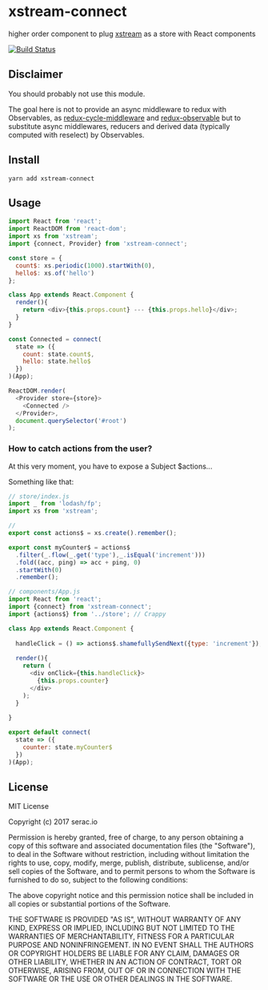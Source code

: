 # xstream-connect

higher order component to plug [xstream](https://github.com/staltz/xstream) as a store with React components

[![Build Status](https://travis-ci.org/seracio/xstream-connect.svg?branch=master)](https://travis-ci.org/seracio/xstream-connect)

## Disclaimer

You should probably not use this module.

The goal here is not to provide an async middleware to redux with Observables, as [redux-cycle-middleware](https://github.com/cyclejs-community/redux-cycle-middleware) 
and [redux-observable](https://github.com/redux-observable/redux-observable) 
but to substitute async middlewares, reducers and derived data (typically computed with reselect) by Observables.    

## Install

```
yarn add xstream-connect
```

## Usage

```javascript
import React from 'react';
import ReactDOM from 'react-dom';
import xs from 'xstream';
import {connect, Provider} from 'xstream-connect';

const store = {
  count$: xs.periodic(1000).startWith(0),
  hello$: xs.of('hello')
};

class App extends React.Component { 
  render(){
    return <div>{this.props.count} --- {this.props.hello}</div>;
  }
}

const Connected = connect(
  state => ({
    count: state.count$,
    hello: state.hello$
  })
)(App);

ReactDOM.render(
  <Provider store={store}>
    <Connected />
  </Provider>,
  document.querySelector('#root')
);
```

### How to catch actions from the user?
 
At this very moment, you have to expose a Subject $actions...

Something like that:
    
```javascript
// store/index.js
import _ from 'lodash/fp';
import xs from 'xstream';

// 
export const actions$ = xs.create().remember();

export const myCounter$ = actions$
  .filter(_.flow(_.get('type'),_.isEqual('increment')))
  .fold((acc, ping) => acc + ping, 0)
  .startWith(0)
  .remember();
```    

```javascript
// components/App.js
import React from 'react';
import {connect} from 'xstream-connect';
import {actions$} from '../store'; // Crappy

class App extends React.Component {
  
  handleClick = () => actions$.shamefullySendNext({type: 'increment'});
 
  render(){
    return (
      <div onClick={this.handleClick}>
        {this.props.counter}      
      </div>      
    );   
  }
  
}

export default connect(
  state => ({
    counter: state.myCounter$
  })  
)(App);

```

## License

MIT License

Copyright (c) 2017 serac.io 

Permission is hereby granted, free of charge, to any person obtaining a copy
of this software and associated documentation files (the "Software"), to deal
in the Software without restriction, including without limitation the rights
to use, copy, modify, merge, publish, distribute, sublicense, and/or sell
copies of the Software, and to permit persons to whom the Software is
furnished to do so, subject to the following conditions:

The above copyright notice and this permission notice shall be included in all
copies or substantial portions of the Software.

THE SOFTWARE IS PROVIDED "AS IS", WITHOUT WARRANTY OF ANY KIND, EXPRESS OR
IMPLIED, INCLUDING BUT NOT LIMITED TO THE WARRANTIES OF MERCHANTABILITY,
FITNESS FOR A PARTICULAR PURPOSE AND NONINFRINGEMENT. IN NO EVENT SHALL THE
AUTHORS OR COPYRIGHT HOLDERS BE LIABLE FOR ANY CLAIM, DAMAGES OR OTHER
LIABILITY, WHETHER IN AN ACTION OF CONTRACT, TORT OR OTHERWISE, ARISING FROM,
OUT OF OR IN CONNECTION WITH THE SOFTWARE OR THE USE OR OTHER DEALINGS IN THE
SOFTWARE.
